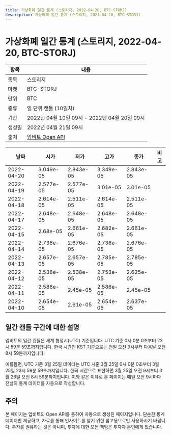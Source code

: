 ```yaml
---
title: 가상화폐 일간 통계 (스토리지, 2022-04-20, BTC-STORJ)
description: 가상화폐 일간 통계 (스토리지, 2022-04-20, BTC-STORJ)
---
```



가상화폐 일간 통계 (스토리지, 2022-04-20, BTC-STORJ)
===

|항목|내용|
|--|--|
|종목|스토리지|
|마켓|BTC-STORJ|
|단위|BTC|
|종류|일 단위 캔들 (10일치)|
|기간|2022년 04월 10일 09시 - 2022년 04월 20일 09시|
|생성일|2022년 04월 21일 09시|
|출처|[업비트 Open API](https://docs.upbit.com)|


|날짜|시가|저가|고가|종가|비고|
|--|--|--|--|--|--|
|2022-04-20|3.049e-05|2.843e-05|3.349e-05|2.843e-05|    |
|2022-04-19|2.577e-05|2.577e-05|3.01e-05|3.01e-05|    |
|2022-04-18|2.614e-05|2.511e-05|2.614e-05|2.511e-05|    |
|2022-04-17|2.648e-05|2.648e-05|2.648e-05|2.648e-05|    |
|2022-04-15|2.68e-05|2.661e-05|2.682e-05|2.661e-05|    |
|2022-04-14|2.736e-05|2.676e-05|2.736e-05|2.676e-05|    |
|2022-04-13|2.657e-05|2.657e-05|2.785e-05|2.785e-05|    |
|2022-04-12|2.538e-05|2.538e-05|2.753e-05|2.625e-05|    |
|2022-04-11|2.586e-05|2.45e-05|2.586e-05|2.45e-05|    |
|2022-04-10|2.654e-05|2.61e-05|2.654e-05|2.637e-05|    |


일간 캔들 구간에 대한 설명
---


업비트의 일간 캔들은 세계 협정시(UTC) 기준입니다. 
UTC 기준 0시 0분 0초부터 23시 59분 59초까지입니다. 
한국 시간인 KST 기준으로는 전일 오전 9시부터 다음날 오전 8시 59분까지입니다. 


예를들면, UTC 기준 3월 25일 데이터는 UTC 시준 3월 25일 0시 0분 0초부터 3월 25일 23시 59분 59초까지입니다. 
한국 시간으로 표현하면 3월 25일 오전 9시부터 3월 26일 오전 8시 59분까지입니다. 
이와 같은 이유로 본 페이지는 매일 오전 9시마다 전날의 통계 데이터를 자동으로 작성합니다. 


주의
---


본 페이지는 업비트의 Open API를 통하여 자동으로 생성된 페이지입니다. 
단순한 통계 데이터만 제공하고, 자료를 통해 인사이트를 얻기 위한 참고용으로만 사용하시기 바랍니다. 
투자를 권유하는 것은 아니며, 투자에 대한 모든 책임은 투자자 본인에게 있습니다. 
